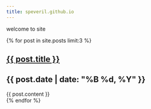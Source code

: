 ```yaml
---
title: speveril.github.io
---
```


welcome to site

<div class="posts">
    {% for post in site.posts limit:3 %}
        <article>
            <h1 class="post-title"><a href="{{ post.url }}">{{ post.title }}</a></h1>
            <h2 class="date">{{ post.date | date: "%B %d, %Y" }}</h2>
            {{ post.content }}
        </article>
    {% endfor %}
</div>